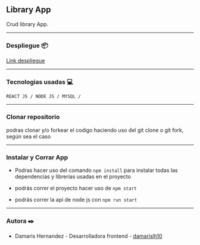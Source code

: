 
## Library App

Crud library App.

*********************

### Despliegue 📦

[Link despliegue]()

*********************

 ### Tecnologias usadas 💻

`REACT JS / NODE JS / MYSQL /`

*********************

### Clonar repositorio

podras clonar y/o forkear el codigo haciendo uso del git clone o git fork, según sea el caso

*********************

### Instalar y Corrar  App

- Podras hacer uso del comando  `npm install` para instalar todas las dependencias y librerias usadas en el proyecto

- podrás correr el proyecto hacer uso de `npm start`
- podrás correr la api de node js con `npm run start`

**********************

### Autora ✒️
* Damaris Hernandez - Desarrolladora frontend - [damarislh10](https://github.com/damarislh10)
